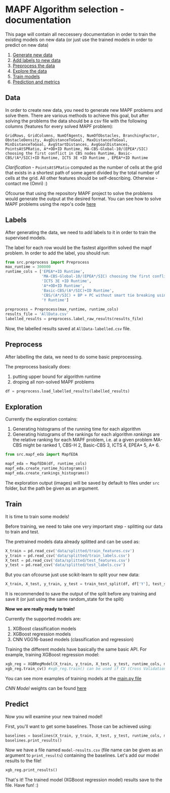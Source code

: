 # MAPF Algorithm selection - documentation #

This page will contain all neccessery documentation in order to train the existing models on new data
(or just use the trained models in order to predict on new data)

1. [ Generate new data ](#data)
2. [ Add labels to new data ](#labels)
3. [ Preprocess the data ](#preprocess)
4. [ Explore the data ](#exploration)
5. [ Train models ](#train)
6. [ Prediction and metrics ](#predict)

## Data
In order to create new data, you need to generate new MAPF problems and solve them.
There are various methods to achieve this goal, but after solving the problems the data should be a csv file with the following columns (features for every solved MAPF problem):
```csv
GridRows, GridColumns, NumOfAgents, NumOfObstacles, BranchingFactor, ObstacleDensity, AvgDistanceToGoal, MaxDistanceToGoal, MinDistanceToGoal, AvgStartDistances, AvgGoalDistances, PointsAtSPRatio, A*+OD+ID Runtime, MA-CBS-Global-10/(EPEA*/SIC) choosing the first conflict in CBS nodes Runtime, Basic-CBS/(A*/SIC)+ID Runtime, ICTS 3E +ID Runtime , EPEA*+ID Runtime
```
*Clarification* - `PointsAtSPRatio` computed as the number of cells at the grid that exists in a shortest path of some agent divided by the total number of cells at the grid. All other features should be self-describing. Otherwise - contact me (Omri) :)

Ofcourse that using the repository MAPF project to solve the problems would generate the output at the desired format.
You can see how to solve MAPF problems using the repo's code [here](https://github.com/OmriKaduri/MAPF-Classification/blob/master/README.md#how-to-run-solve-mapf-problems)

## Labels
After generating the data, we need to add labels to it in order to train the supervised models.

The label for each row would be the fastest algorithm solved the mapf problem. In order to add the label, you should run:
```python
from src.preprocess import Preprocess
max_runtime = 300000
runtime_cols = ['EPEA*+ID Runtime',
                'MA-CBS-Global-10/(EPEA*/SIC) choosing the first conflict in CBS nodes Runtime',
                'ICTS 3E +ID Runtime',
                'A*+OD+ID Runtime',
                'Basic-CBS/(A*/SIC)+ID Runtime',
                'CBS/(A*/SIC) + BP + PC without smart tie breaking using Dynamic Lazy Open List with Heuristic MVC of Cardinal Conflict Graph Heuristic Runtime',
                'Y Runtime']
                
preprocess = Preprocess(max_runtime, runtime_cols)
results_file = 'AllData.csv'
labelled_results = preprocess.label_raw_results(results_file)
```

Now, the labelled results saved at `AllData-labelled.csv` file.

## Preprocess
After labelling the data, we need to do some basic preprocessing.

The preprocess basically does:
1. putting upper bound for algorithm runtime
2. droping all non-solved MAPF problems

```python
df = preprocess.load_labelled_results(labelled_results)
```

## Exploration
Currently the exploration contains:
1. Generating histograms of the running time for each algorithm
2. Generating histograms of the rankings for each algorithm
*rankings* are the relative ranking for each MAPF problem, i.e. at a given problem MA-CBS might be ranked 1, CBS-H 2, Basic-CBS 3, ICTS 4, EPEA* 5, A* 6.

```python
from src.mapf_eda import MapfEDA

mapf_eda = MapfEDA(df, runtime_cols)
mapf_eda.create_runtime_histograms()
mapf_eda.create_rankings_histograms()
```

The exploration output (images) will be saved by default to files under `src` folder, but the path be given as an argument.

## Train
It is time to train some models!

Before training, we need to take one very important step - splitting our data to train and test.

The pretrained models data already splitted and can be used as:
```python
X_train = pd.read_csv('data/splitted/train_features.csv')
y_train = pd.read_csv('data/splitted/train_labels.csv')
X_test = pd.read_csv('data/splitted/test_features.csv')
y_test = pd.read_csv('data/splitted/test_labels.csv')
```

But you can ofcourse just use scikit-learn to split your new data:
```python
X_train, X_test, y_train, y_test = train_test_split(df, df['Y'], test_size=0.25)
```

It is recommended to save the output of the split before any training and save it (or just using the same random_state for the split)

**Now we are really ready to train!**

Currently the supported models are:
1. XGBoost classification models
2. XGBoost regression models
3. CNN VGG16-based models (classification and regression)

Training the different models have basically the same basic API. For example, training XGBoost regression model:

```python 
xgb_reg = XGBRegModel(X_train, y_train, X_test, y_test, runtime_cols, max_runtime, features_cols)
xgb_reg.train_cv() #xgb_reg.train() can be used if CV (Cross Validation) takes too long
```

You can see more examples of training models at the [main.py file](https://github.com/OmriKaduri/MAPF-Classification/blob/master/classification/src/main.py)

*CNN Model* weights can be found [here](https://drive.google.com/file/d/1GrSK-M8jY0ZLAFuCkm-T_ahS6O556cZO/view?usp=sharing) 


## Predict
Now you will examine your new trained model!

First, you'll want to get some baselines. Those can be achieved using:
```python
baselines = baselines(X_train, y_train, X_test, y_test, runtime_cols, max_runtime, features_cols)
baselines.print_results()
```

Now we have a file named `model-results.csv` (file name can be given as an argument to `print_results`)
containing the baselines. Let's add our model results to the file!

```python
xgb_reg.print_results()
```

That's it! The trained model (XGBoost regression model) results save to the file. Have fun! :)
